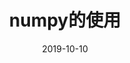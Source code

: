 ---
title: numpy的使用
date: 2019-10-10
tags: [程序设计语言, python, Jupyter Notebook]
categories: 
    - [程序设计语言]
    - [数据分析]
---